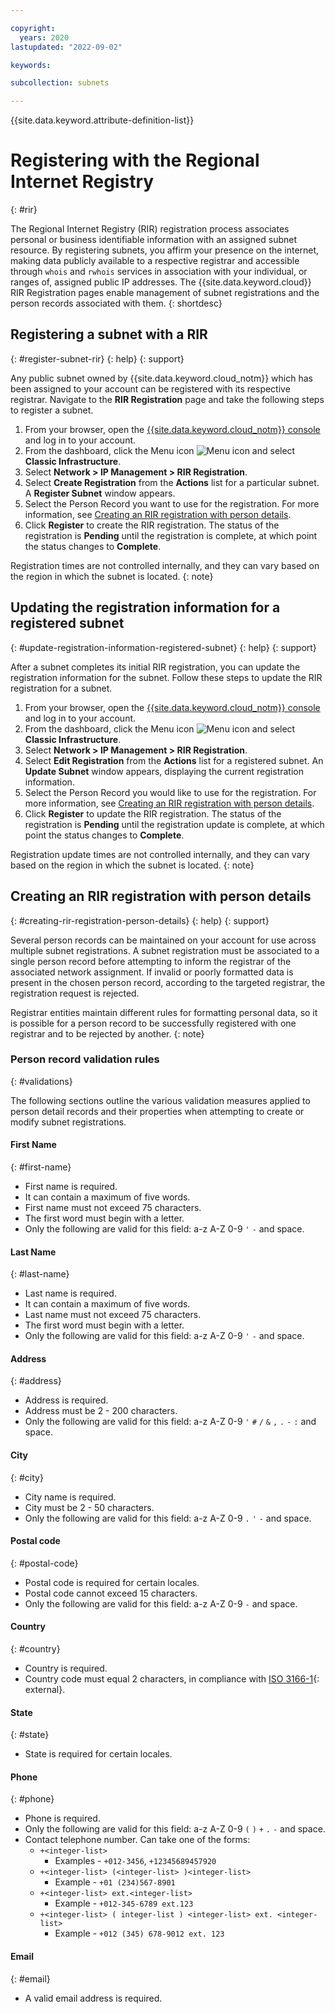 ```yaml
---

copyright:
  years: 2020
lastupdated: "2022-09-02"

keywords:

subcollection: subnets

---
```


{{site.data.keyword.attribute-definition-list}}

# Registering with the Regional Internet Registry
{: #rir}

The Regional Internet Registry (RIR) registration process associates personal or business identifiable information with an assigned subnet resource. By registering subnets, you affirm your presence on the internet, making data publicly available to a respective registrar and accessible through `whois` and `rwhois` services in association with your individual, or ranges of, assigned public IP addresses. The {{site.data.keyword.cloud}} RIR Registration pages enable management of subnet registrations and the person records associated with them.
{: shortdesc}

## Registering a subnet with a RIR
{: #register-subnet-rir}
{: help}
{: support}

Any public subnet owned by {{site.data.keyword.cloud_notm}} which has been assigned to your account can be registered with its respective registrar. Navigate to the **RIR Registration** page and take the following steps to register a subnet.

1. From your browser, open the [{{site.data.keyword.cloud_notm}} console](https://{DomainName}/) and log in to your account.
1. From the dashboard, click the Menu icon ![Menu icon](../../icons/icon_hamburger.svg) and select **Classic Infrastructure**.
1. Select **Network > IP Management > RIR Registration**.
1. Select **Create Registration** from the **Actions** list for a particular subnet. A **Register Subnet** window appears.
1. Select the Person Record you want to use for the registration. For more information, see [Creating an RIR registration with person details](#creating-rir-registration-person-details).
1. Click **Register** to create the RIR registration. The status of the registration is **Pending** until the registration is complete, at which point the status changes to **Complete**.

Registration times are not controlled internally, and they can vary based on the region in which the subnet is located.
{: note}

## Updating the registration information for a registered subnet
{: #update-registration-information-registered-subnet}
{: help}
{: support}

After a subnet completes its initial RIR registration, you can update the registration information for the subnet. Follow these steps to update the RIR registration for a subnet.

1. From your browser, open the [{{site.data.keyword.cloud_notm}} console](https://{DomainName}/) and log in to your account.
1. From the dashboard, click the Menu icon ![Menu icon](../../icons/icon_hamburger.svg) and select **Classic Infrastructure**.
1. Select **Network > IP Management > RIR Registration**.
1. Select **Edit Registration** from the **Actions** list for a registered subnet. An **Update Subnet** window appears, displaying the current registration information.
1. Select the Person Record you would like to use for the registration. For more information, see [Creating an RIR registration with person details](#creating-rir-registration-person-details).
1. Click **Register** to update the RIR registration. The status of the registration is **Pending** until the registration update is complete, at which point the status changes to **Complete**.

Registration update times are not controlled internally, and they can vary based on the region in which the subnet is located.
{: note}

## Creating an RIR registration with person details
{: #creating-rir-registration-person-details}
{: help}
{: support}

Several person records can be maintained on your account for use across multiple subnet registrations. A subnet registration must be associated to a single person record before attempting to inform the registrar of the associated network assignment. If invalid or poorly formatted data is present in the chosen person record, according to the targeted registrar, the registration request is rejected.

Registrar entities maintain different rules for formatting personal data, so it is possible for a person record to be successfully registered with one registrar and to be rejected by another.
{: note}

### Person record validation rules
{: #validations}

The following sections outline the various validation measures applied to person detail records and their properties when attempting to create or modify subnet registrations.

#### First Name
{: #first-name}

* First name is required.
* It can contain a maximum of five words.
* First name must not exceed 75 characters.
* The first word must begin with a letter.
* Only the following are valid for this field: a-z A-Z 0-9 `'` `-` and space.

#### Last Name
{: #last-name}

* Last name is required.
* It can contain a maximum of five words.
* Last name must not exceed 75 characters.
* The first word must begin with a letter.
* Only the following are valid for this field: a-z A-Z 0-9 `'` `-` and space.

#### Address
{: #address}

* Address is required.
* Address must be 2 - 200 characters.
* Only the following are valid for this field: a-z A-Z 0-9 `'` `#` `/` `&` `,` `.` `-` `:` and space.

#### City
{: #city}

* City name is required.
* City must be 2 - 50 characters.
* Only the following are valid for this field: a-z A-Z 0-9 `.` `'` `-` and space.

#### Postal code
{: #postal-code}

* Postal code is required for certain locales.
* Postal code cannot exceed 15 characters.
* Only the following are valid for this field: a-z A-Z 0-9 `-` and space.

#### Country
{: #country}

* Country is required.
* Country code must equal 2 characters, in compliance with [ISO 3166-1](https://www.nro.net/list-of-country-codes-and-rirs-ordered-by-country-code){: external}.

#### State
{: #state}

* State is required for certain locales.

#### Phone
{: #phone}

* Phone is required.
* Only the following are valid for this field: a-z A-Z 0-9 `(` `)` `+` `.` `-` and space.
* Contact telephone number. Can take one of the forms:
    * `+<integer-list>`
        * Examples - `+012-3456`, `+12345689457920`
    * `+<integer-list> (<integer-list> )<integer-list>`
        * Example - `+01 (234)567-8901`
    * `+<integer-list> ext.<integer-list>`
        * Example - `+012-345-6789 ext.123`
    * `+<integer-list> ( integer-list ) <integer-list> ext. <integer-list>`
        * Example - `+012 (345) 678-9012 ext. 123`

#### Email
{: #email}

* A valid email address is required.
